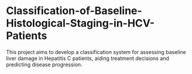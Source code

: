 # Classification-of-Baseline-Histological-Staging-in-HCV-Patients
This project aims to develop a classification system for assessing baseline liver damage in Hepatitis C patients, aiding treatment decisions and predicting disease progression.
